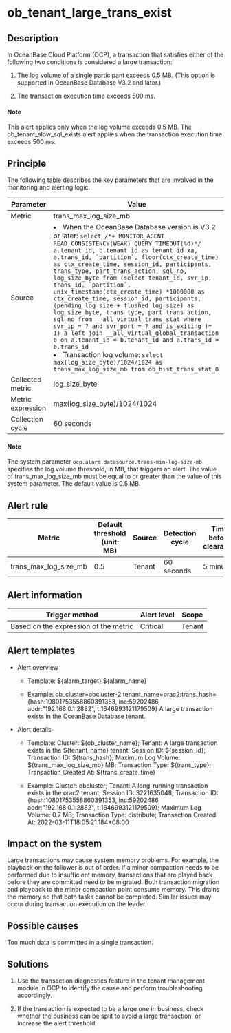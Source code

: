ob_tenant_large_trans_exist
================================================

Description
--------------------------------

In OceanBase Cloud Platform (OCP), a transaction that satisfies either of the following two conditions is considered a large transaction:

1. The log volume of a single participant exceeds 0.5 MB. (This option is supported in OceanBase Database V3.2 and later.)

2. The transaction execution time exceeds 500 ms.

  <main id="notice" type='explain'>
    <h4>Note</h4>
    <p>This alert applies only when the log volume exceeds 0.5 MB. The ob_tenant_slow_sql_exists alert applies when the transaction execution time exceeds 500 ms.</p>
  </main>

Principle
------------------------------

The following table describes the key parameters that are involved in the monitoring and alerting logic.

|     Parameter     |                                                                                                                                                                                                                                                                                                                                                                                                                                                                                                                                        Value                                                                                                                                                                                                                                                                                                                                                                                                                                                                                                                                        |
|-------------------|-------------------------------------------------------------------------------------------------------------------------------------------------------------------------------------------------------------------------------------------------------------------------------------------------------------------------------------------------------------------------------------------------------------------------------------------------------------------------------------------------------------------------------------------------------------------------------------------------------------------------------------------------------------------------------------------------------------------------------------------------------------------------------------------------------------------------------------------------------------------------------------------------------------------------------------------------------------------------------------------------------------------------------------------------------------------------------------|
| Metric            | trans_max_log_size_mb                                                                                                                                                                                                                                                                                                                                                                                                                                                                                                                                                                                                                                                                                                                                                                                                                                                                                                                                                                                                                                                               |
| Source            | <li> When the OceanBase Database version is V3.2 or later: ```select /*+ MONITOR_AGENT READ_CONSISTENCY(WEAK) QUERY_TIMEOUT(%d)*/ a.tenant_id, b.tenant_id as tenant_id_xa, a.trans_id, `partition`, floor(ctx_create_time) as ctx_create_time, session_id, participants, trans_type, part_trans_action, sql_no, log_size_byte from (select tenant_id, svr_ip, trans_id, `partition`, unix_timestamp(ctx_create_time) *1000000 as ctx_create_time, session_id, participants, (pending_log_size + flushed_log_size) as log_size_byte, trans_type, part_trans_action, sql_no from __all_virtual_trans_stat where svr_ip = ? and svr_port = ? and is_exiting != 1) a left join __all_virtual_global_transaction b on a.tenant_id = b.tenant_id and a.trans_id = b.trans_id```   </li><li> Transaction log volume: ```select max(log_size_byte)/1024/1024 as trans_max_log_size_mb from ob_hist_trans_stat_0``` </li>   |
| Collected metric  | log_size_byte                                                                                                                                                                                                                                                                                                                                                                                                                                                                                                                                                                                                                                                                                                                                                                                                                                                                                                                                                                                                                                                                       |
| Metric expression | max(log_size_byte)/1024/1024                                                                                                                                                                                                                                                                                                                                                                                                                                                                                                                                                                                                                                                                                                                                                                                                                                                                                                                                                                                                                                                        |
| Collection cycle  | 60 seconds                                                                                                                                                                                                                                                                                                                                                                                                                                                                                                                                                                                                                                                                                                                                                                                                                                                                                                                                                                                                                                                                          |

  <main id="notice" type='explain'>
    <h4>Note</h4>
    <p>The system parameter <code>ocp.alarm.datasource.trans-min-log-size-mb</code> specifies the log volume threshold, in MB, that triggers an alert. The value of trans_max_log_size_mb must be equal to or greater than the value of this system parameter. The default value is 0.5 MB.</p>
  </main>

Alert rule
-------------------------------

|        Metric         | Default threshold (unit: MB) | Source | Detection cycle | Time before clearance |
|-----------------------|------------------------------|--------|-----------------|-----------------------|
| trans_max_log_size_mb | 0.5                          | Tenant | 60 seconds      | 5 minutes             |

Alert information
--------------------------------------

|            Trigger method             | Alert level | Scope  |
|---------------------------------------|-------------|--------|
| Based on the expression of the metric | Critical    | Tenant |

Alert templates
------------------------------------

* Alert overview

  * Template: ${alarm_target} ${alarm_name}

  * Example: ob_cluster=obcluster-2:tenant_name=orac2:trans_hash={hash:10801753558860391353, inc:59202486, addr:"192.168.0.1:2882", t:1646993121179509} A large transaction exists in the OceanBase Database tenant.

* Alert details

  * Template: Cluster: ${ob_cluster_name}; Tenant: A large transaction exists in the ${tenant_name} tenant; Session ID: ${session_id}; Transaction ID: ${trans_hash}; Maximum Log Volume: ${trans_max_log_size_mb} MB; Transaction Type: ${trans_type}; Transaction Created At: ${trans_create_time}

  * Example: Cluster: obcluster; Tenant: A long-running transaction exists in the orac2 tenant; Session ID: 3221635048; Transaction ID: {hash:10801753558860391353, inc:59202486, addr:"192.168.0.1:2882", t:1646993121179509}; Maximum Log Volume: 0.7 MB; Transaction Type: distribute; Transaction Created At: 2022-03-11T18:05:21.184+08:00

Impact on the system
-----------------------------------------

Large transactions may cause system memory problems. For example, the playback on the follower is out of order. If a minor compaction needs to be performed due to insufficient memory, transactions that are played back before they are committed need to be migrated. Both transaction migration and playback to the minor compaction point consume memory. This drains the memory so that both tasks cannot be completed. Similar issues may occur during transaction execution on the leader.

Possible causes
------------------------------------

Too much data is committed in a single transaction.

Solutions
------------------------------

1. Use the transaction diagnostics feature in the tenant management module in OCP to identify the cause and perform troubleshooting accordingly.

2. If the transaction is expected to be a large one in business, check whether the business can be split to avoid a large transaction, or increase the alert threshold.
